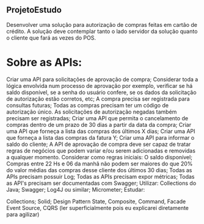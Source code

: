 ## ProjetoEstudo

Desenvolver uma solução para autorização de compras feitas em cartão de crédito. A solução deve contemplar tanto o lado servidor da solução quanto o cliente que fará as vezes do POS.

# Sobre as APIs:

Criar uma API para solicitações de aprovação de compra;
Considerar toda a lógica envolvida num processo de aprovação por exemplo, verificar se há saldo disponível, se a senha do usuário confere, se os dados da solicitação de autorização estão corretos, etc;
A compra precisa ser registrada para consultas futuras;
Todas as compras precisam ter um código de autorização único. As solicitações de autorização negadas também precisam ser registradas;
Criar uma API que permita o cancelamento de compras dentro de um prazo de 30 dias a partir da data da compra;
Criar uma API que forneça a lista das compras dos últimos X dias;
Criar uma API que forneça a lista das compras da fatura Y;
Criar uma API para informar o saldo do cliente;
A API de aprovação de compra deve ser capaz de tratar regras de negócios que podem variar e/ou serem adicionadas e removidas a qualquer momento.
Considerar como regras iniciais:
O saldo disponível;
Compras entre 22 Hs e 06 da manhã não podem ser maiores do que 20% do valor médias das compras desse cliente dos últimos 30 dias;
Todas as APIs precisam possuir Log;
Todas as APIs precisam expor métricas;
Todas as API's precisam ser documentadas com Swagger;
Utilizar:
Collections do Java;
Swagger;
Log4J ou similar;
Micrometer;
Estudar:

Collections;
Solid;
Design Pattern State, Composite, Command, Facade
Event Source, CQRS (ler superficialmente pois eu explicarei diretamente para agilizar)
